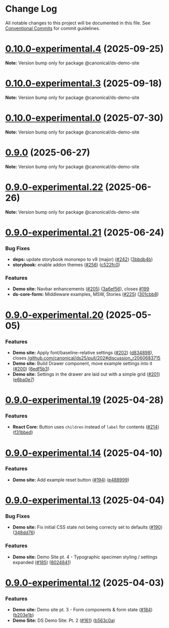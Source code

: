 # Change Log

All notable changes to this project will be documented in this file.
See [Conventional Commits](https://conventionalcommits.org) for commit guidelines.

# [0.10.0-experimental.4](https://github.com/canonical/pragma/compare/v0.10.0-experimental.3...v0.10.0-experimental.4) (2025-09-25)

**Note:** Version bump only for package @canonical/ds-demo-site





# [0.10.0-experimental.3](https://github.com/canonical/pragma/compare/v0.10.0-experimental.2...v0.10.0-experimental.3) (2025-09-18)

**Note:** Version bump only for package @canonical/ds-demo-site





# [0.10.0-experimental.0](https://github.com/canonical/pragma/compare/v0.9.1-experimental.0...v0.10.0-experimental.0) (2025-07-30)

**Note:** Version bump only for package @canonical/ds-demo-site





# [0.9.0](https://github.com/canonical/pragma/compare/v0.9.0-experimental.22...v0.9.0) (2025-06-27)

**Note:** Version bump only for package @canonical/ds-demo-site





# [0.9.0-experimental.22](https://github.com/canonical/pragma/compare/v0.9.0-experimental.21...v0.9.0-experimental.22) (2025-06-26)

**Note:** Version bump only for package @canonical/ds-demo-site





# [0.9.0-experimental.21](https://github.com/canonical/pragma/compare/v0.9.0-experimental.20...v0.9.0-experimental.21) (2025-06-24)


### Bug Fixes

* **deps:** update storybook monorepo to v9 (major) ([#242](https://github.com/canonical/pragma/issues/242)) ([3bbdb4b](https://github.com/canonical/pragma/commit/3bbdb4b9299565f84081fe882d9a2fd85197b8ee))
* **storybook:** enable addon themes ([#256](https://github.com/canonical/pragma/issues/256)) ([c522fc0](https://github.com/canonical/pragma/commit/c522fc05f48d39ab358773c458a53233a1259835))


### Features

* **Demo site:** Navbar enhancements ([#205](https://github.com/canonical/pragma/issues/205)) ([3a6ef56](https://github.com/canonical/pragma/commit/3a6ef568f362a01ccae17cd40c56c886336e186d)), closes [#199](https://github.com/canonical/pragma/issues/199)
* **ds-core-form:** Middleware examples, MSW, Stories ([#225](https://github.com/canonical/pragma/issues/225)) ([301cbb8](https://github.com/canonical/pragma/commit/301cbb8256531b5ee8ff4a7d0359dd317a6d430f))





# [0.9.0-experimental.20](https://github.com/canonical/ds25/compare/v0.9.0-experimental.19...v0.9.0-experimental.20) (2025-05-05)


### Features

* **Demo site:** Apply font/baseline-relative settings ([#202](https://github.com/canonical/ds25/issues/202)) ([d834898](https://github.com/canonical/ds25/commit/d8348986ba1e6feea6d3380ad128b13bf9611ccc)), closes [/github.com/canonical/ds25/pull/202#discussion_r2060683715](https://github.com//github.com/canonical/ds25/pull/202/issues/discussion_r2060683715)
* **Demo site:** Build Drawer component, move example settings into it ([#200](https://github.com/canonical/ds25/issues/200)) ([6edf5b3](https://github.com/canonical/ds25/commit/6edf5b32ff6b2c96d4a861b0b309d3aa94cb21b5))
* **Demo site:** Settings in the drawer are laid out with a simple grid ([#201](https://github.com/canonical/ds25/issues/201)) ([e6ba0e7](https://github.com/canonical/ds25/commit/e6ba0e785bdbc8438f3daf03e1b1e9b9090b777c))





# [0.9.0-experimental.19](https://github.com/canonical/ds25/compare/v0.9.0-experimental.18...v0.9.0-experimental.19) (2025-04-28)


### Features

* **React Core:** Button uses `children` instead of `label` for contents ([#214](https://github.com/canonical/ds25/issues/214)) ([f31bbed](https://github.com/canonical/ds25/commit/f31bbed41ca6f3945ee1ac18da7e4068b1f2bd59))





# [0.9.0-experimental.14](https://github.com/canonical/ds25/compare/v0.9.0-experimental.13...v0.9.0-experimental.14) (2025-04-10)


### Features

* **Demo site:** Add example reset button ([#194](https://github.com/canonical/ds25/issues/194)) ([e488999](https://github.com/canonical/ds25/commit/e48899926951924eed889256464e51cb68ea04cc))





# [0.9.0-experimental.13](https://github.com/canonical/ds25/compare/v0.9.0-experimental.12...v0.9.0-experimental.13) (2025-04-04)


### Bug Fixes

* **Demo site:** Fix initial CSS state not being correcty set to defaults ([#190](https://github.com/canonical/ds25/issues/190)) ([348dd76](https://github.com/canonical/ds25/commit/348dd76c1c4bae0bedebbfa83e107da69d9736f6))


### Features

* **Demo site:** Demo Site pt. 4 - Typographic specimen styling / settings expanded ([#185](https://github.com/canonical/ds25/issues/185)) ([8024841](https://github.com/canonical/ds25/commit/8024841b53a70f2df202de8d8a5ff8cb53b8836d))





# [0.9.0-experimental.12](https://github.com/canonical/ds25/compare/v0.9.0-experimental.11...v0.9.0-experimental.12) (2025-04-03)


### Features

* **Demo site:** Demo site pt. 3 - Form components & form state ([#184](https://github.com/canonical/ds25/issues/184)) ([b203e1b](https://github.com/canonical/ds25/commit/b203e1b23b9ccb53656f70105e27d30ab328ab87))
* **Demo Site:** DS Demo Site: Pt. 2 ([#161](https://github.com/canonical/ds25/issues/161)) ([b563c0a](https://github.com/canonical/ds25/commit/b563c0ab8a78e9853fc1c952581e05c62628794c))
